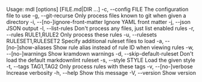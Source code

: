 Usage: mdl [options] [FILE.md|DIR ...]
-c, --config FILE The configuration file to use
-g, --git-recurse Only process files known to git when given a directory
-i, --[no-]ignore-front-matter Ignore YAML front matter
-j, --json JSON output
-l, --list-rules Don't process any files, just list enabled rules
-r, --rules RULE1,RULE2 Only process these rules
-u, --rulesets RULESET1,RULESET2 Specify additional ruleset files to load
-a, --[no-]show-aliases Show rule alias instead of rule ID when viewing rules
-w, --[no-]warnings Show kramdown warnings
-d, --skip-default-ruleset Don't load the default markdownlint ruleset
-s, --style STYLE Load the given style
-t, --tags TAG1,TAG2 Only process rules with these tags
-v, --[no-]verbose Increase verbosity
-h, --help Show this message
-V, --version Show version
